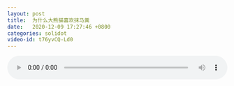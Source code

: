```yaml
---
layout: post
title:  为什么大熊猫喜欢抹马粪
date:   2020-12-09 17:27:46 +0800
categories: solidot
video-id: t76yvCQ-Ld0
---
```


<audio src="/assets/822a57a049859132930f589f5dca9633.mp3" style="width: 100%;" controls></audio>

